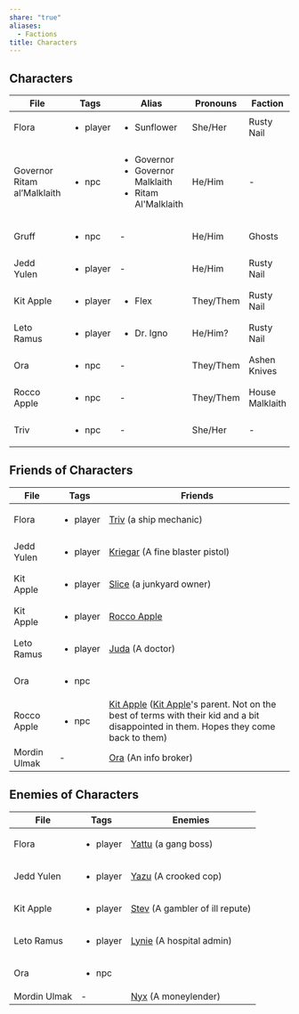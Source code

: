 ```yaml
---
share: "true"
aliases:
  - Factions
title: Characters
---
```


## Characters


| File                        | Tags                     | Alias                                                                            | Pronouns  | Faction         |
| --------------------------- | ------------------------ | -------------------------------------------------------------------------------- | --------- | --------------- |
| Flora                       | <ul><li>player</li></ul> | <ul><li>Sunflower</li></ul>                                                      | She/Her   | Rusty Nail      |
| Governor Ritam al’Malklaith | <ul><li>npc</li></ul>    | <ul><li>Governor</li><li>Governor Malklaith</li><li>Ritam Al'Malklaith</li></ul> | He/Him    | \-              |
| Gruff                       | <ul><li>npc</li></ul>    | \-                                                                               | He/Him    | Ghosts          |
| Jedd Yulen                  | <ul><li>player</li></ul> | \-                                                                               | He/Him    | Rusty Nail      |
| Kit Apple                   | <ul><li>player</li></ul> | <ul><li>Flex</li></ul>                                                           | They/Them | Rusty Nail      |
| Leto Ramus                  | <ul><li>player</li></ul> | <ul><li>Dr. Igno</li></ul>                                                       | He/Him?   | Rusty Nail      |
| Ora                         | <ul><li>npc</li></ul>    | \-                                                                               | They/Them | Ashen Knives    |
| Rocco Apple                 | <ul><li>npc</li></ul>    | \-                                                                               | They/Them | House Malklaith |
| Triv                        | <ul><li>npc</li></ul>    | \-                                                                               | She/Her   | \-              |



## Friends of Characters

| File         | Tags                     | Friends                                                                                                                                                            |
| ------------ | ------------------------ | ------------------------------------------------------------------------------------------------------------------------------------------------------------------ |
| Flora        | <ul><li>player</li></ul> | [Triv](Triv.md) (a ship mechanic)                                                                                                                                         |
| Jedd Yulen   | <ul><li>player</li></ul> | [Kriegar](Kriegar.md) (A fine blaster pistol)                                                                                                                                |
| Kit Apple    | <ul><li>player</li></ul> | [Slice](Slice.md) (a junkyard owner)                                                                                                                                       |
| Kit Apple    | <ul><li>player</li></ul> | [Rocco Apple](Characters/Rocco%20Apple.md)                                                                                                                            |
| Leto Ramus   | <ul><li>player</li></ul> | [Juda](Juda.md) (A doctor)                                                                                                                                                |
| Ora          | <ul><li>npc</li></ul>    |                                                                                                                                                                    |
| Rocco Apple  | <ul><li>npc</li></ul>    | [Kit Apple](Characters/Kit%20Apple.md) ([Kit Apple](Kit%20Apple.md)'s parent. Not on the best of terms with their kid and a bit disappointed in them. Hopes they come back to them) |
| Mordin Ulmak | \-                       | [Ora](Ora.md) (An info broker)                                                                                                                                           |


## Enemies of Characters

| File         | Tags                     | Enemies                            |
| ------------ | ------------------------ | ---------------------------------- |
| Flora        | <ul><li>player</li></ul> | [Yattu](Yattu.md) (a gang boss)            |
| Jedd Yulen   | <ul><li>player</li></ul> | [Yazu](Yazu.md) (A crooked cop)           |
| Kit Apple    | <ul><li>player</li></ul> | [Stev](Stev.md) (A gambler of ill repute) |
| Leto Ramus   | <ul><li>player</li></ul> | [Lynie](Lynie.md) (A hospital admin)       |
| Ora          | <ul><li>npc</li></ul>    |                                    |
| Mordin Ulmak | \-                       | [Nyx](Nyx.md) (A moneylender)            |

